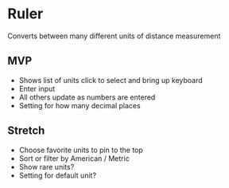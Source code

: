 # Ruler

Converts between many different units of distance measurement

## MVP

* Shows list of units
    click to select and bring up keyboard
* Enter input
* All others update as numbers are entered
* Setting for how many decimal places


## Stretch

* Choose favorite units to pin to the top
* Sort or filter by American / Metric
* Show rare units?
* Setting for default unit?